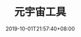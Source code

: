 ---
weight: 2
title: "元宇宙工具"
description: ""
date: 2019-10-01T21:57:40+08:00
lastmod: 2020-01-01T16:45:40+08:00
draft: false
ico: ''
navigation: ["Data Analysis Tool","Data","Blockchain Browser","Blockchain Browser","Metaverse Search"]
hidePage: true
---
